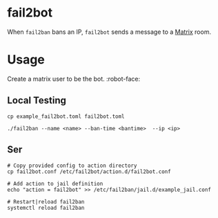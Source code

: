 # fail2bot

When `fail2ban` bans an IP, `fail2bot` sends a message to a [Matrix](https://matrix.org) room.

# Usage

Create a matrix user to be the bot. :robot-face:

## Local Testing

```shell
cp example_fail2bot.toml fail2bot.toml

./fail2ban --name <name> --ban-time <bantime>  --ip <ip>
```

## Ser
```shell
# Copy provided config to action directory
cp fail2bot.conf /etc/fail2bot/action.d/fail2bot.conf

# Add action to jail definition
echo "action = fail2bot" >> /etc/fail2ban/jail.d/example_jail.conf

# Restart|reload fail2ban
systemctl reload fail2ban
```